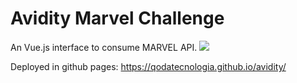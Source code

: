 # Avidity Marvel Challenge
An Vue.js interface to consume MARVEL API.
![](https://uploaddeimagens.com.br/images/003/204/835/full/avidity.png?1618939334)

Deployed in github pages: https://qodatecnologia.github.io/avidity/
